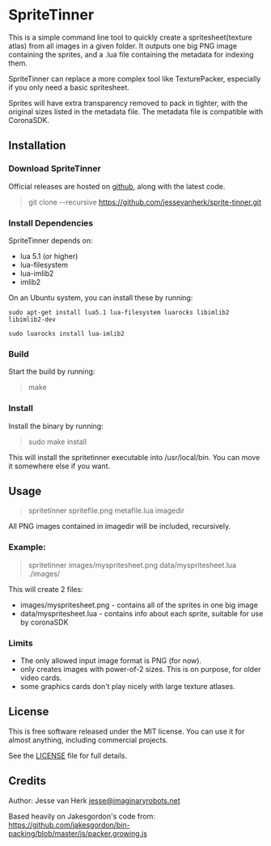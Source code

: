 # SpriteTinner 

This is a simple command line tool to quickly create a spritesheet(texture atlas)
from all images in a given folder. It outputs one big PNG image containing the sprites,
and a .lua file containing the metadata for indexing them.

SpriteTinner can replace a more complex tool like TexturePacker, especially if you
only need a basic spritesheet.

Sprites will have extra transparency removed to pack in tighter, with the original
sizes listed in the metadata file.  The metadata file is compatible with CoronaSDK.

## Installation

### Download SpriteTinner

Official releases are hosted on [github](https://github.com/jessevanherk/sprite-tinner/),
along with the latest code.

> git clone --recursive https://github.com/jessevanherk/sprite-tinner.git

### Install Dependencies

SpriteTinner depends on:
* lua 5.1 (or higher)
* lua-filesystem
* lua-imlib2
* imlib2

On an Ubuntu system, you can install these by running:

`sudo apt-get install lua5.1 lua-filesystem luarocks libimlib2 libimlib2-dev`

`sudo luarocks install lua-imlib2`

### Build

Start the build by running:

> make 

### Install

Install the binary by running:

> sudo make install

This will install the spritetinner executable into /usr/local/bin. You can
move it somewhere else if you want. 

## Usage

> spritetinner spritefile.png metafile.lua imagedir
 
All PNG images contained in imagedir will be included, recursively. 

### Example:

> spritetinner images/myspritesheet.png data/myspritesheet.lua ./images/

This will create 2 files:
* images/myspritesheet.png - contains all of the sprites in one big image
* data/myspritesheet.lua - contains info about each sprite, suitable for use by coronaSDK

### Limits

* The only allowed input image format is PNG (for now). 
* only creates images with power-of-2 sizes. This is on purpose, for older video cards.
* some graphics cards don't play nicely with large texture atlases. 

## License

This is free software released under the MIT license. You can use it for
almost anything, including commercial projects.

See the [LICENSE](LICENSE) file for full details.

## Credits

Author: Jesse van Herk <jesse@imaginaryrobots.net>

Based heavily on Jakesgordon's code from:
https://github.com/jakesgordon/bin-packing/blob/master/js/packer.growing.js
